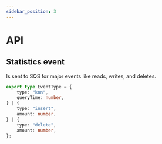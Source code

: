 ```yaml
---
sidebar_position: 3
---
```



# API

## Statistics event
Is sent to SQS for major events like reads, writes, and deletes. 
```typescript
export type EventType = {
    type: "knn",
    queryTime: number,
} | {
    type: "insert",
    amount: number,
} | {
    type: "delete",
    amount: number,
};
```